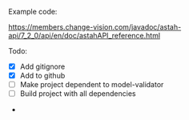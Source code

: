 Example code:

https://members.change-vision.com/javadoc/astah-api/7_2_0/api/en/doc/astahAPI_reference.html

Todo:

- [X] Add gitignore
- [X] Add to github
- [ ] Make project dependent to model-validator
- [ ] Build project with all dependencies
- 